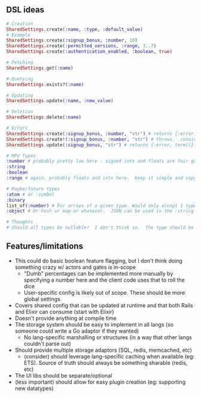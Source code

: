 ## DSL ideas

```elixir
# Creation
SharedSettings.create(:name, :type, :default_value)
# Example
SharedSettings.create(:signup_bonus, :number, 10)
SharedSettings.create(:permitted_versions, :range, 3..7)
SharedSettings.create(:authentication_enabled, :boolean, true)

# Fetching
SharedSettings.get(:name)

# Querying
SharedSettings.exists?(:name)

# Updating
SharedSettings.update(:name, :new_value)

# Deletion
SharedSettings.delete(:name)

# Errors
SharedSettings.create(:signup_bonus, :number, "str") # returns {:error, term()}.  Doesn't set a value
SharedSettings.create!(:signup_bonus, :number, "str") # throws.  consider adding bang variants to all methods?
SharedSettings.update(:signup_bonus, "str") # returns {:error, term()}.  Retains the old value

# MPV Types
:number # probably pretty lax here - signed ints and floats are fair game.  might consider having :float as its own type
:string
:boolean
:range # again, probably floats and ints here.  keep it simple and copy what Ruby/Elixir already do

# Maybe/future types
:atom # or :symbol
:binary
list_of(:number) # For arrays of a given type. Would only accept 1 type to start
:object # Or hash or map or whatever.  JSON can be used in the :string type if needed in MVP

# Thoughts
# Should all types be nullable?  I don't think so.  The type should be the type
```

## Features/limitations
- This could do basic boolean feature flagging, but I don't think doing something crazy w/ actors and gates is in-scope
  - "Dumb" percentages can be implemented more manually by specifying a number here and the client code uses that to roll the dice
  - User-specific config is likely out of scope.  These should be more global settings
- Covers shared config that can be updated at runtime and that both Rails and Elixir can consume (start with Elixir)
- Doesn't provide anything at compile time
- The storage system should be easy to implement in all langs (so someone could write a Go adaptor if they wanted)
  - No lang-specific marshalling or structures (in a way that other langs couldn't parse out)
- Should provide multiple storage adaptors (SQL, redis, memcached, etc)
  - (consider) should leverage lang-specific caching when available (eg: ETS).  Source of truth should always be something sharable (redis, etc)
- The UI libs should be separate/optional
- (less important) should allow for easy plugin creation (eg: supporting new datatypes)

